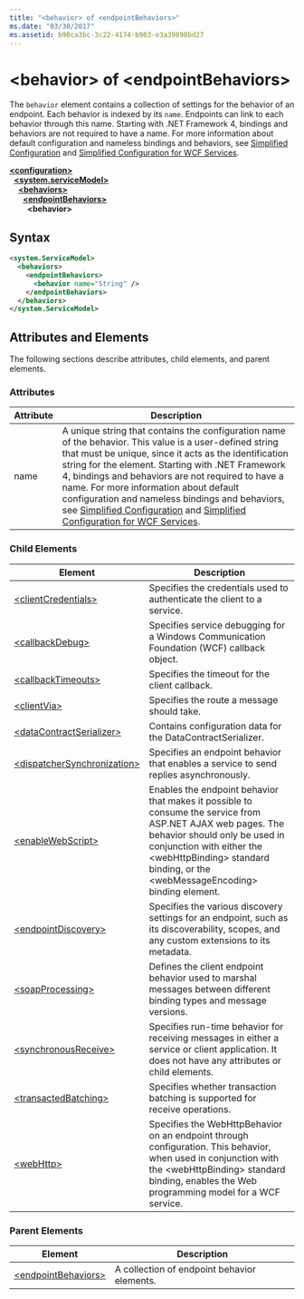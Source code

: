 ```yaml
---
title: "<behavior> of <endpointBehaviors>"
ms.date: "03/30/2017"
ms.assetid: b90ca3bc-3c22-4174-b903-e3a39898bd27
---
```

# \<behavior> of \<endpointBehaviors>
The `behavior` element contains a collection of settings for the behavior of an endpoint. Each behavior is indexed by its `name`. Endpoints can link to each behavior through this name. Starting with .NET Framework 4, bindings and behaviors are not required to have a name. For more information about default configuration and nameless bindings and behaviors, see [Simplified Configuration](../../../wcf/simplified-configuration.md) and [Simplified Configuration for WCF Services](../../../wcf/samples/simplified-configuration-for-wcf-services.md).  
  
[**\<configuration>**](../configuration-element.md)\
&nbsp;&nbsp;[**\<system.serviceModel>**](system-servicemodel.md)\
&nbsp;&nbsp;&nbsp;&nbsp;[**\<behaviors>**](behaviors.md)\
&nbsp;&nbsp;&nbsp;&nbsp;&nbsp;&nbsp;[**\<endpointBehaviors>**](endpointbehaviors.md)\
&nbsp;&nbsp;&nbsp;&nbsp;&nbsp;&nbsp;&nbsp;&nbsp;**\<behavior>**  
  
## Syntax  
  
```xml  
<system.ServiceModel>
  <behaviors>
    <endpointBehaviors>
      <behavior name="String" />
    </endpointBehaviors>
  </behaviors>
</system.ServiceModel>
```  
  
## Attributes and Elements  
 The following sections describe attributes, child elements, and parent elements.  
  
### Attributes  
  
|Attribute|Description|  
|---------------|-----------------|  
|name|A unique string that contains the configuration name of the behavior. This value is a user-defined string that must be unique, since it acts as the identification string for the element. Starting with .NET Framework 4, bindings and behaviors are not required to have a name. For more information about default configuration and nameless bindings and behaviors, see [Simplified Configuration](../../../wcf/simplified-configuration.md) and [Simplified Configuration for WCF Services](../../../wcf/samples/simplified-configuration-for-wcf-services.md).|  
  
### Child Elements  
  
|Element|Description|  
|-------------|-----------------|  
|[\<clientCredentials>](clientcredentials.md)|Specifies the credentials used to authenticate the client to a service.|  
|[\<callbackDebug>](callbackdebug.md)|Specifies service debugging for a Windows Communication Foundation (WCF) callback object.|  
|[\<callbackTimeouts>](callbacktimeouts.md)|Specifies the timeout for the client callback.|  
|[\<clientVia>](clientvia.md)|Specifies the route a message should take.|  
|[\<dataContractSerializer>](datacontractserializer.md)|Contains configuration data for the DataContractSerializer.|  
|[\<dispatcherSynchronization>](dispatchersynchronization.md)|Specifies an endpoint behavior that enables a service to send replies asynchronously.|  
|[\<enableWebScript>](enablewebscript.md)|Enables the endpoint behavior that makes it possible to consume the service from ASP.NET AJAX web pages. The behavior should only be used in conjunction with either the \<webHttpBinding> standard binding, or the \<webMessageEncoding> binding element.|  
|[\<endpointDiscovery>](endpointdiscovery.md)|Specifies the various discovery settings for an endpoint, such as its discoverability, scopes, and any custom extensions to its metadata.|  
|[\<soapProcessing>](soapprocessing.md)|Defines the client endpoint behavior used to marshal messages between different binding types and message versions.|  
|[\<synchronousReceive>](synchronousreceive-element.md)|Specifies run-time behavior for receiving messages in either a service or client application. It does not have any attributes or child elements.|  
|[\<transactedBatching>](transactedbatching.md)|Specifies whether transaction batching is supported for receive operations.|  
|[\<webHttp>](webhttp.md)|Specifies the WebHttpBehavior on an endpoint through configuration. This behavior, when used in conjunction with the \<webHttpBinding> standard binding, enables the Web programming model for a WCF service.|  
  
### Parent Elements  
  
|Element|Description|  
|-------------|-----------------|  
|[\<endpointBehaviors>](endpointbehaviors.md)|A collection of endpoint behavior elements.|
